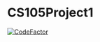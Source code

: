 # CS105Project1
[![CodeFactor](https://www.codefactor.io/repository/github/opensrcerer/cs105project1/badge)](https://www.codefactor.io/repository/github/opensrcerer/cs105project1)
